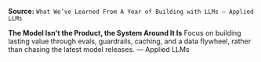**Source:** `What We’ve Learned From A Year of Building with LLMs – Applied LLMs`

**The Model Isn't the Product, the System Around It Is**
Focus on building lasting value through evals, guardrails, caching, and a data flywheel, rather than chasing the latest model releases. — Applied LLMs
